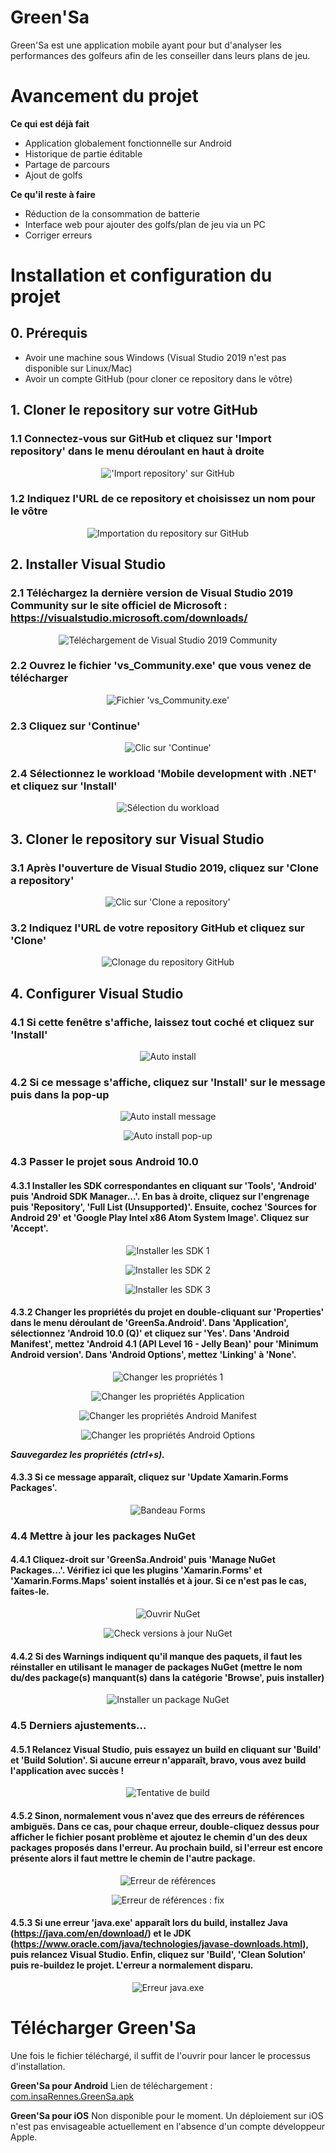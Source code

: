 # Green'Sa
Green'Sa est une application mobile ayant pour but d'analyser les performances des golfeurs afin de les conseiller dans leurs plans de jeu.

# Avancement du projet
**Ce qui est déjà fait**
- Application globalement fonctionnelle sur Android
- Historique de partie éditable
- Partage de parcours
- Ajout de golfs

**Ce qu'il reste à faire**
- Réduction de la consommation de batterie
- Interface web pour ajouter des golfs/plan de jeu via un PC
- Corriger erreurs

# Installation et configuration du projet

## 0. Prérequis
- Avoir une machine sous Windows (Visual Studio 2019 n'est pas disponible sur Linux/Mac)
- Avoir un compte GitHub (pour cloner ce repository dans le vôtre)

## 1. Cloner le repository sur votre GitHub

### 1.1 Connectez-vous sur GitHub et cliquez sur 'Import repository' dans le menu déroulant en haut à droite
<p align="center">
  <img src="https://github.com/dorian-bucaille/Green-sa/blob/Fusion/setup_screenshots/clone_repo_github1.jpg?raw=true" alt="'Import repository' sur GitHub">
</p>

### 1.2 Indiquez l'URL de ce repository et choisissez un nom pour le vôtre
<p align="center">
  <img src="https://github.com/dorian-bucaille/Green-sa/blob/Fusion/setup_screenshots/clone_repo_github2.jpg?raw=true" alt="Importation du repository sur GitHub">
</p>

## 2. Installer Visual Studio

### 2.1 Téléchargez la dernière version de __Visual Studio 2019 Community__ sur le site officiel de Microsoft : https://visualstudio.microsoft.com/downloads/
<p align="center">
  <img src="https://github.com/dorian-bucaille/Green-sa/blob/Fusion/setup_screenshots/download_visualstudio.jpg?raw=true" alt="Téléchargement de Visual Studio 2019 Community">
</p>

### 2.2 Ouvrez le fichier 'vs_Community.exe' que vous venez de télécharger
<p align="center">
  <img src="https://github.com/dorian-bucaille/Green-sa/blob/Fusion/setup_screenshots/install_visualstudio1.jpg?raw=true" alt="Fichier 'vs_Community.exe'">
</p>

### 2.3 Cliquez sur 'Continue'
<p align="center">
  <img src="https://github.com/dorian-bucaille/Green-sa/blob/Fusion/setup_screenshots/install_visualstudio2.jpg?raw=true" alt="Clic sur 'Continue'">
</p>

### 2.4 Sélectionnez le workload 'Mobile development with .NET' et cliquez sur 'Install'
<p align="center">
  <img src="https://github.com/dorian-bucaille/Green-sa/blob/Fusion/setup_screenshots/install_visualstudio3.jpg?raw=true" alt="Sélection du workload">
</p>

## 3. Cloner le repository sur Visual Studio

### 3.1 Après l'ouverture de Visual Studio 2019, cliquez sur 'Clone a repository'
<p align="center">
  <img src="https://github.com/dorian-bucaille/Green-sa/blob/Fusion/setup_screenshots/clone_repo1.jpg?raw=true" alt="Clic sur 'Clone a repository'">
</p>

### 3.2 Indiquez l'URL de votre repository GitHub et cliquez sur 'Clone'
<p align="center">
  <img src="https://github.com/dorian-bucaille/Green-sa/blob/Fusion/setup_screenshots/clone_repo2.jpg?raw=true" alt="Clonage du repository GitHub">
</p>

## 4. Configurer Visual Studio

### 4.1 Si cette fenêtre s'affiche, laissez tout coché et cliquez sur 'Install'
<p align="center">
  <img src="https://github.com/dorian-bucaille/Green-sa/blob/Fusion/setup_screenshots/setup_visualstudio1.jpg?raw=true" alt="Auto install">
</p>

### 4.2 Si ce message s'affiche, cliquez sur 'Install' sur le message puis dans la pop-up
<p align="center">
  <img src="https://github.com/dorian-bucaille/Green-sa/blob/Fusion/setup_screenshots/setup_visualstudio2.jpg?raw=true" alt="Auto install message">
</p>

<p align="center">
  <img src="https://github.com/dorian-bucaille/Green-sa/blob/Fusion/setup_screenshots/setup_visualstudio3.jpg?raw=true" alt="Auto install pop-up">
</p>

### 4.3 Passer le projet sous Android 10.0

#### 4.3.1 Installer les SDK correspondantes en cliquant sur 'Tools', 'Android' puis 'Android SDK Manager...'. En bas à droite, cliquez sur l'engrenage puis 'Repository', 'Full List (Unsupported)'. Ensuite, cochez 'Sources for Android 29' et 'Google Play Intel x86 Atom System Image'. Cliquez sur 'Accept'.

<p align="center">
  <img src="https://github.com/dorian-bucaille/Green-sa/blob/Fusion/setup_screenshots/setup_android.jpg?raw=true" alt="Installer les SDK 1">
</p>

<p align="center">
  <img src="https://github.com/dorian-bucaille/Green-sa/blob/Fusion/setup_screenshots/setup_android2.jpg?raw=true" alt="Installer les SDK 2">
</p>

<p align="center">
  <img src="https://github.com/dorian-bucaille/Green-sa/blob/Fusion/setup_screenshots/setup_android3.jpg?raw=true" alt="Installer les SDK 3">
</p>

#### 4.3.2 Changer les propriétés du projet en double-cliquant sur 'Properties' dans le menu déroulant de 'GreenSa.Android'. Dans 'Application', sélectionnez 'Android 10.0 (Q)' et cliquez sur 'Yes'. Dans 'Android Manifest', mettez 'Android 4.1 (API Level 16 - Jelly Bean)' pour 'Minimum Android version'. Dans 'Android Options', mettez 'Linking' à 'None'.

<p align="center">
  <img src="https://github.com/dorian-bucaille/Green-sa/blob/Fusion/setup_screenshots/setup_properties.jpg?raw=true" alt="Changer les propriétés 1">
</p>

<p align="center">
  <img src="https://github.com/dorian-bucaille/Green-sa/blob/Fusion/setup_screenshots/setup_properties2.jpg?raw=true" alt="Changer les propriétés Application">
</p>

<p align="center">
  <img src="https://github.com/dorian-bucaille/Green-sa/blob/Fusion/setup_screenshots/setup_properties3.jpg?raw=true" alt="Changer les propriétés Android Manifest">
</p>

<p align="center">
  <img src="https://github.com/dorian-bucaille/Green-sa/blob/Fusion/setup_screenshots/setup_properties4.jpg?raw=true" alt="Changer les propriétés Android Options">
</p>

___Sauvegardez les propriétés (ctrl+s).___

#### 4.3.3 Si ce message apparaît, cliquez sur 'Update Xamarin.Forms Packages'.

<p align="center">
  <img src="https://github.com/dorian-bucaille/Green-sa/blob/Fusion/setup_screenshots/setup_formsupdate.jpg?raw=true" alt="Bandeau Forms">
</p>

### 4.4 Mettre à jour les packages NuGet

#### 4.4.1 Cliquez-droit sur 'GreenSa.Android' puis 'Manage NuGet Packages...'. Vérifiez ici que les plugins 'Xamarin.Forms' et 'Xamarin.Forms.Maps' soient installés et à jour. Si ce n'est pas le cas, faites-le.

<p align="center">
  <img src="https://github.com/dorian-bucaille/Green-sa/blob/Fusion/setup_screenshots/nuget.jpg?raw=true" alt="Ouvrir NuGet">
</p>

<p align="center">
  <img src="https://github.com/dorian-bucaille/Green-sa/blob/Fusion/setup_screenshots/nuget2.jpg?raw=true" alt="Check versions à jour NuGet">
</p>

#### 4.4.2 Si des Warnings indiquent qu'il manque des paquets, il faut les réinstaller en utilisant le manager de packages NuGet (mettre le nom du/des package(s) manquant(s) dans la catégorie 'Browse', puis installer)

<p align="center">
  <img src="https://github.com/dorian-bucaille/Green-sa/blob/Fusion/setup_screenshots/nuget3.jpg?raw=true" alt="Installer un package NuGet">
</p>

### 4.5 Derniers ajustements...

#### 4.5.1 Relancez Visual Studio, puis essayez un build en cliquant sur 'Build' et 'Build Solution'. Si aucune erreur n'apparaît, bravo, vous avez build l'application avec succès !

<p align="center">
  <img src="https://github.com/dorian-bucaille/Green-sa/blob/Fusion/setup_screenshots/build.jpg?raw=true" alt="Tentative de build">
</p>

#### 4.5.2 Sinon, normalement vous n'avez que des erreurs de références ambiguës. Dans ce cas, pour chaque erreur, double-cliquez dessus pour afficher le fichier posant problème et ajoutez le chemin d'un des deux packages proposés dans l'erreur. Au prochain build, si l'erreur est encore présente alors il faut mettre le chemin de l'autre package.

<p align="center">
  <img src="https://github.com/dorian-bucaille/Green-sa/blob/Fusion/setup_screenshots/ambiguous.jpg?raw=true" alt="Erreur de références">
</p>

<p align="center">
  <img src="https://github.com/dorian-bucaille/Green-sa/blob/Fusion/setup_screenshots/ambiguous2.jpg?raw=true" alt="Erreur de références : fix">
</p>

#### 4.5.3 Si une erreur 'java.exe' apparaît lors du build, installez Java (https://java.com/en/download/) et le JDK (https://www.oracle.com/java/technologies/javase-downloads.html), puis relancez Visual Studio. Enfin, cliquez sur 'Build', 'Clean Solution' puis re-buildez le projet. L'erreur a normalement disparu.

<p align="center">
  <img src="https://github.com/dorian-bucaille/Green-sa/blob/Fusion/setup_screenshots/error_javaexe.jpg?raw=true" alt="Erreur java.exe">
</p>

# Télécharger Green'Sa

Une fois le fichier téléchargé, il suffit de l'ouvrir pour lancer le processus d'installation.

**Green'Sa pour Android**
Lien de téléchargement : [com.insaRennes.GreenSa.apk](https://drive.google.com/open?id=1--RuDBP6sxGtZDp6IJAEohftJb-Fe5W0)

**Green'Sa pour iOS**
Non disponible pour le moment.
Un déploiement sur iOS n'est pas envisageable actuellement en l'absence d'un compte développeur Apple.
